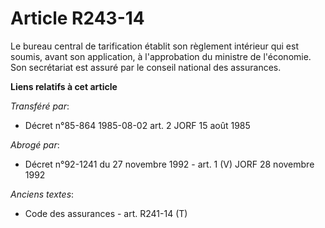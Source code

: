# Article R243-14

Le bureau central de tarification établit son règlement intérieur qui est soumis, avant son application, à l'approbation du
ministre de l'économie. Son secrétariat est assuré par le conseil national des assurances.

**Liens relatifs à cet article**

_Transféré par_:

  - Décret n°85-864 1985-08-02 art. 2 JORF 15 août 1985

_Abrogé par_:

  - Décret n°92-1241 du 27 novembre 1992 - art. 1 (V) JORF 28 novembre 1992

_Anciens textes_:

  - Code des assurances - art. R241-14 (T)
